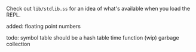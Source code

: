 Check out `lib/stdlib.ss` for an idea of what's available when you load the REPL.

added:
	floating point numbers

todo:
	symbol table should be a hash table
	time function (wip)
	garbage collection











